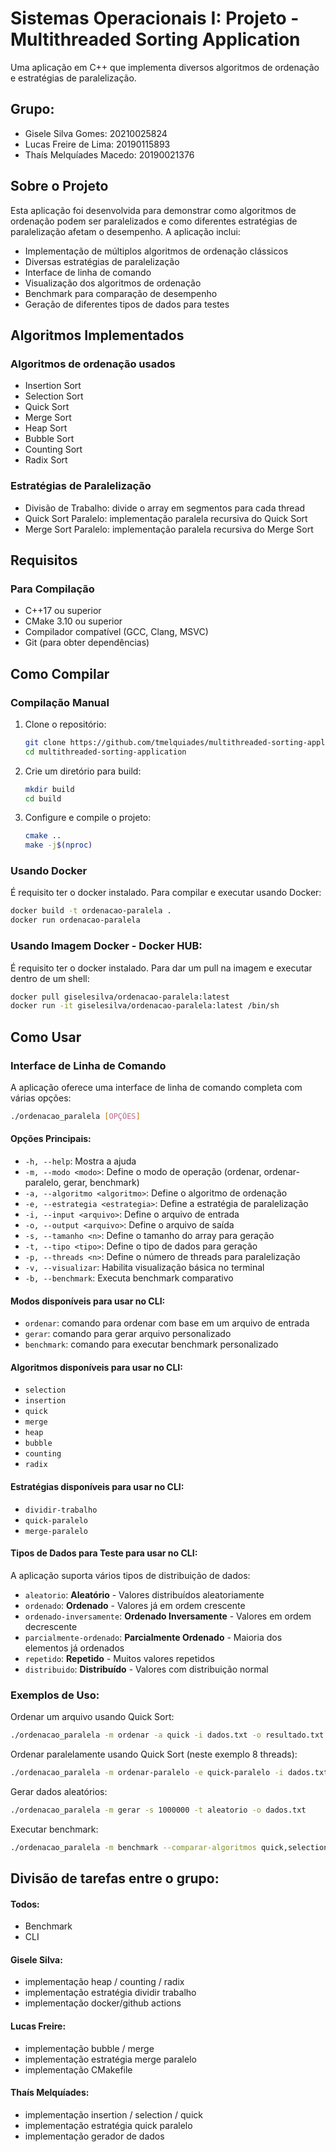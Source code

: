 # Sistemas Operacionais I: Projeto - Multithreaded Sorting Application

Uma aplicação em C++ que implementa diversos algoritmos de ordenação e estratégias de paralelização.

## Grupo:
- Gisele Silva Gomes: 20210025824
- Lucas Freire de Lima: 20190115893
- Thaís Melquíades Macedo: 20190021376

## Sobre o Projeto

Esta aplicação foi desenvolvida para demonstrar como algoritmos de ordenação podem ser paralelizados e como diferentes estratégias de paralelização afetam o desempenho. A aplicação inclui:

- Implementação de múltiplos algoritmos de ordenação clássicos
- Diversas estratégias de paralelização 
- Interface de linha de comando
- Visualização dos algoritmos de ordenação
- Benchmark para comparação de desempenho
- Geração de diferentes tipos de dados para testes

## Algoritmos Implementados

### Algoritmos de ordenação usados
- Insertion Sort
- Selection Sort
- Quick Sort
- Merge Sort
- Heap Sort
- Bubble Sort
- Counting Sort
- Radix Sort

### Estratégias de Paralelização
- Divisão de Trabalho: divide o array em segmentos para cada thread
- Quick Sort Paralelo: implementação paralela recursiva do Quick Sort
- Merge Sort Paralelo: implementação paralela recursiva do Merge Sort

## Requisitos

### Para Compilação
- C++17 ou superior
- CMake 3.10 ou superior
- Compilador compatível (GCC, Clang, MSVC)
- Git (para obter dependências)

## Como Compilar

### Compilação Manual

1. Clone o repositório:
   ```bash
   git clone https://github.com/tmelquiades/multithreaded-sorting-application.git
   cd multithreaded-sorting-application
   ```

2. Crie um diretório para build:
   ```bash
   mkdir build
   cd build
   ```

3. Configure e compile o projeto:
   ```bash
   cmake ..
   make -j$(nproc)
   ```

### Usando Docker

É requisito ter o docker instalado.
Para compilar e executar usando Docker:

```bash
docker build -t ordenacao-paralela .
docker run ordenacao-paralela
```

### Usando Imagem Docker - Docker HUB:

É requisito ter o docker instalado.
Para dar um pull na imagem e executar dentro de um shell:
```bash
docker pull giselesilva/ordenacao-paralela:latest
docker run -it giselesilva/ordenacao-paralela:latest /bin/sh
```

## Como Usar

### Interface de Linha de Comando

A aplicação oferece uma interface de linha de comando completa com várias opções:

```bash
./ordenacao_paralela [OPÇÕES]
```

#### Opções Principais:
- `-h, --help`: Mostra a ajuda
- `-m, --modo <modo>`: Define o modo de operação (ordenar, ordenar-paralelo, gerar, benchmark)
- `-a, --algoritmo <algoritmo>`: Define o algoritmo de ordenação
- `-e, --estrategia <estrategia>`: Define a estratégia de paralelização
- `-i, --input <arquivo>`: Define o arquivo de entrada
- `-o, --output <arquivo>`: Define o arquivo de saída
- `-s, --tamanho <n>`: Define o tamanho do array para geração
- `-t, --tipo <tipo>`: Define o tipo de dados para geração
- `-p, --threads <n>`: Define o número de threads para paralelização
- `-v, --visualizar`: Habilita visualização básica no terminal
- `-b, --benchmark`: Executa benchmark comparativo

#### Modos disponíveis para usar no CLI:
- `ordenar`: comando para ordenar com base em um arquivo de entrada
- `gerar`: comando para gerar arquivo personalizado
- `benchmark`: comando para executar benchmark personalizado

#### Algoritmos disponíveis para usar no CLI:
- `selection`
- `insertion`
- `quick`
- `merge`
- `heap`
- `bubble`
- `counting`
- `radix`

#### Estratégias disponíveis para usar no CLI:
- `dividir-trabalho`
- `quick-paralelo`
- `merge-paralelo`

#### Tipos de Dados para Teste para usar no CLI:

A aplicação suporta vários tipos de distribuição de dados:

- `aleatorio`: **Aleatório** - Valores distribuídos aleatoriamente
- `ordenado`: **Ordenado** - Valores já em ordem crescente
- `ordenado-inversamente`: **Ordenado Inversamente** - Valores em ordem decrescente
- `parcialmente-ordenado`: **Parcialmente Ordenado** - Maioria dos elementos já ordenados
- `repetido`: **Repetido** - Muitos valores repetidos
- `distribuido`: **Distribuído** - Valores com distribuição normal
  
### Exemplos de Uso:

Ordenar um arquivo usando Quick Sort:
```bash
./ordenacao_paralela -m ordenar -a quick -i dados.txt -o resultado.txt
```

Ordenar paralelamente usando Quick Sort (neste exemplo 8 threads):
```bash
./ordenacao_paralela -m ordenar-paralelo -e quick-paralelo -i dados.txt -o resultado.txt -p 8
```

Gerar dados aleatórios:
```bash
./ordenacao_paralela -m gerar -s 1000000 -t aleatorio -o dados.txt
```

Executar benchmark:
```bash
./ordenacao_paralela -m benchmark --comparar-algoritmos quick,selection,insertion --comparar-estrategias dividir-trabalho,quick-paralelo --tamanhos 10000,100000,1000000 -p 8
```

## Divisão de tarefas entre o grupo:
#### Todos:
- Benchmark
- CLI

#### Gisele Silva:
- implementação heap / counting / radix
- implementação estratégia dividir trabalho
- implementação docker/github actions

#### Lucas Freire:
- implementação bubble / merge
- implementação estratégia merge paralelo
- implementação CMakefile

#### Thaís Melquíades:
- implementação insertion / selection / quick
- implementação estratégia quick paralelo
- implementação gerador de dados
